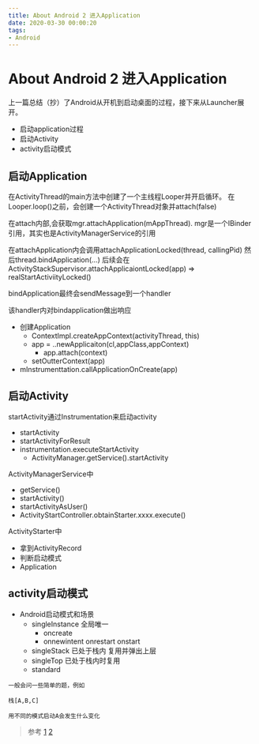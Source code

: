 ```yaml
---
title: About Android 2 进入Application
date: 2020-03-30 00:00:20
tags:
- Android
---
```


# About Android 2 进入Application

上一篇总结（抄）了Android从开机到启动桌面的过程，接下来从Launcher展开。

- 启动application过程
- 启动Activity
- activity启动模式

## 启动Application
在ActivityThread的main方法中创建了一个主线程Looper并开启循环。
在Looper.loop()之前，会创建一个ActivityThread对象并attach(false)

在attach内部,会获取mgr.attachApplication(mAppThread).
mgr是一个IBinder引用，其实也是ActivityManagerService的引用

在attachApplication内会调用attachApplicationLocked(thread, callingPid)
然后thread.bindApplication(...)
后续会在ActivityStackSupervisor.attachApplicaiontLocked(app)
=> realStartActiviityLocked()

bindApplication最终会sendMessage到一个handler

该handler内对bindapplication做出响应
- 创建Application
  - ContextImpl.createAppContext(activityThread, this)
  - app = ..newApplicaiton(cl,appClass,appContext)
    - app.attach(context)
  - setOutterContext(app)
- mInstrumenttation.callApplicationOnCreate(app)

## 启动Activity

startActivity通过Instrumentation来启动activity
- startActivity
- startActivityForResult
- instrumentation.executeStartActivity
  - ActivityManager.getService().startActivity

ActivityManagerService中
- getService()
- startActivity()
- startActivityAsUser()
- ActivityStartController.obtainStarter.xxxx.execute()


ActivityStarter中
- 拿到ActivityRecord
- 判断启动模式
- Application

## activity启动模式
- Android启动模式和场景
  - singleInstance 全局唯一
     - oncreate
     - onnewintent onrestart onstart
  - singleStack 已处于栈内 复用并弹出上层
  - singleTop 已处于栈内时复用
  - standard

```
一般会问一些简单的题，例如

栈[A,B,C]

用不同的模式启动A会发生什么变化
```

> 参考
[1](https://blog.csdn.net/QDU_Jimmy/article/details/84259254)
[2](https://blog.csdn.net/jiabailong/article/details/50972742)
